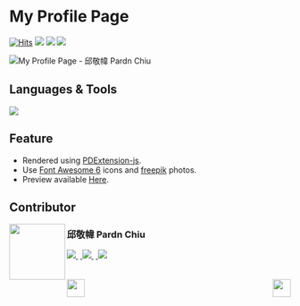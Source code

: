 # My Profile Page

<a href="https://hits.sh/github.com/pardnchiu/my-profile-page/"><img alt="Hits" src="https://hits.sh/github.com/pardnchiu/my-profile-page.svg?label=Hit"/></a> <img src="https://img.shields.io/github/repo-size/pardnchiu/my-profile-page?label=Size"> <img src="https://img.shields.io/github/license/pardnchiu/my-profile-page?label=License"> <img src="https://img.shields.io/badge/Developer-邱敬幃%20Pardn%20Chiu-A374BF">

![My Profile Page - 邱敬幃 Pardn Chiu](https://pardn.io/image/repo/my-profile-page.jpg)

## Languages & Tools

![](https://skillicons.dev/icons?i=html,css,sass,javascript,vscode)

## Feature

- Rendered using [PDExtension-js](https://github.com/pardnchiu/PDExtension-js).
- Use [Font Awesome 6](https://fontawesome.com/v6/search) icons and [freepik](https://www.freepik.com) photos.
- Preview available [Here](https://pardnchiu.github.io/my-profile-page/).

## Contributor

<a href="https://pardn.io">
<img src=https://pardn.io/image/head-s.jpg align=left width=100 height=100>
</a>

### 邱敬幃 Pardn Chiu

<a href="mailto:mail@pardn.ltd">
  <img src="https://pardn.io/image/mail.svg">
</a>&nbsp<a href="https://linkedin.com/in/pardnchiu">
  <img src="https://skillicons.dev/icons?i=linkedin">
</a>&nbsp<a href="https://pardn.io/blog">
  <img src="https://pardn.io/image/blog.svg">
</a>

<br>
<br>
<br>

<a href=https://github.com/pardnchiu/about-me-page>
  <img align=left src=https://pardn.io/image/left.svg height=32>
</a>

<a href=https://github.com/pardnchiu/gym-introducing-page>
  <img align=right src=https://pardn.io/image/right.svg height=32>
</a>


